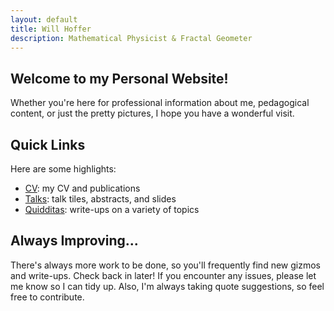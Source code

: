 ```yaml
---
layout: default
title: Will Hoffer
description: Mathematical Physicist & Fractal Geometer
---
```


## Welcome to my Personal Website! 
Whether you're here for professional information about me, pedagogical content, or just the pretty pictures, I hope you have a wonderful visit. 

## Quick Links
Here are some highlights:

- [CV](https://willhoffer.com/cv/): my CV and publications
- [Talks](https://willhoffer.com/talks/): talk tiles, abstracts, and slides
- [Quidditas](https://willhoffer.com/quidditas/): write-ups on a variety of topics


## Always Improving...
There's always more work to be done, so you'll frequently find new gizmos and write-ups. Check back in later! If you encounter any issues, please let me know so I can tidy up. Also, I'm always taking quote suggestions, so feel free to contribute.



